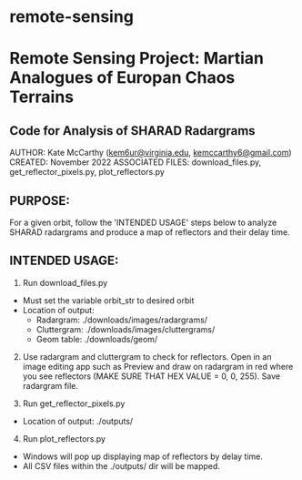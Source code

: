 # remote-sensing
# Remote Sensing Project: Martian Analogues of Europan Chaos Terrains
## Code for Analysis of SHARAD Radargrams

AUTHOR: Kate McCarthy (kem6ur@virginia.edu, kemccarthy6@gmail.com)
CREATED: November 2022
ASSOCIATED FILES: download_files.py, get_reflector_pixels.py, plot_reflectors.py

## PURPOSE:
For a given orbit, follow the 'INTENDED USAGE' steps below to analyze SHARAD radargrams and produce a map of reflectors and their delay time.

## INTENDED USAGE:

1. Run download_files.py 
* Must set the variable orbit_str to desired orbit
* Location of output:
  * Radargram: ./downloads/images/radargrams/
  * Cluttergram: ./downloads/images/cluttergrams/
  * Geom table: ./downloads/geom/

2. Use radargram and cluttergram to check for reflectors. Open in an image editing app such as Preview and draw on radargram in red where you see reflectors (MAKE SURE THAT HEX VALUE = 0, 0, 255). Save radargram file.

3. Run get_reflector_pixels.py
* Location of output: ./outputs/

4. Run plot_reflectors.py
* Windows will pop up displaying map of reflectors by delay time.
* All CSV files within the ./outputs/ dir will be mapped.
